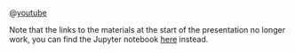 @[youtube](usdEWSDisS0)

Note that the links to the materials at the start of the presentation no longer work, you can find the Jupyter notebook [here](https://github.com/catboost/tutorials/blob/master/events/2019_pydata_london/pydata_london_2019.ipynb) instead.
